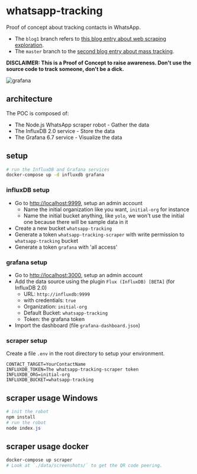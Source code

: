 # whatsapp-tracking

Proof of concept about tracking contacts in WhatsApp.

- The `blog1` branch refers to [this blog entry about web scraping exploration](https://jorislacance.fr/blog/2020/04/01/whatsapp-tracking).
- The `master` branch to the [second blog entry about mass tracking](https://jorislacance.fr/blog/2021/04/16/whatsapp-tracking-2).

**DISCLAIMER: This is a Proof of Concept to raise awareness. Don't use the source code to track someone, don't be a dick.**

![grafana](https://i.imgur.com/MMq8q4u.png)

## architecture

The POC is composed of:

- The Node.js WhatsApp scraper robot - Gather the data
- The InfluxDB 2.0 service - Store the data
- The Grafana 6.7 service - Visualize the data

## setup

```bash
# run the InfluxDB and Grafana services
docker-compose up -d influxdb grafana
```

### influxDB setup

- Go to [http://localhost:9999](http://localhost:9999), setup an admin account
  - Name the initial organization like you want, `initial-org` for instance
  - Name the initial bucket anything, like `yolo`, we won't use the initial one because there will be sample data in it
- Create a new bucket `whatsapp-tracking`
- Generate a token `whatsapp-tracking-scraper` with write permission to `whatsapp-tracking` bucket
- Generate a token `grafana` with 'all access'

### grafana setup

- Go to [http://localhost:3000](http://localhost:3000), setup an admin account
- Add the data source using the plugin `Flux (InfluxDB) [BETA]` (for InfluxDB 2.0)
  - URL: `http://influxdb:9999`
  - with credentials: `true`
  - Organization: `initial-org`
  - Default Bucket: `whatsapp-tracking`
  - Token: the grafana token
- Import the dashboard (file `grafana-dashboard.json`)

### scraper setup

Create a file `.env` in the root directory to setup your environment.

```text
CONTACT_TARGET=YourContactName
INFLUXDB_TOKEN=The whatsapp-tracking-scraper token
INFLUXDB_ORG=initial-org
INFLUXDB_BUCKET=whatsapp-tracking
```

## scraper usage Windows

```powershell
# init the robot
npm install
# run the robot
node index.js
```

## scraper usage docker

```bash
docker-compose up scraper
# Look at `./data/screenshots/` to get the QR code peering.
```
